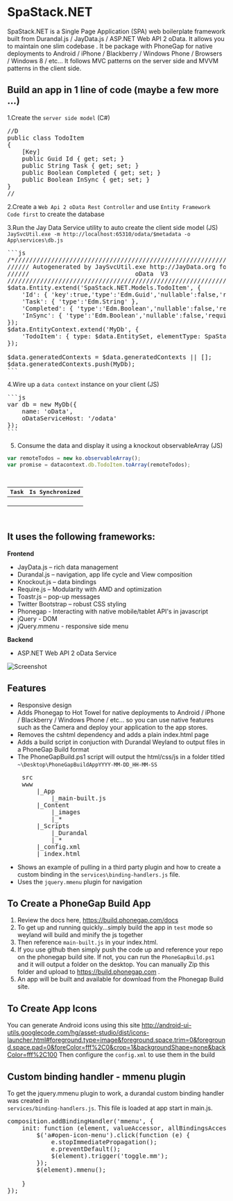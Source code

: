 ﻿SpaStack.NET
=================


SpaStack.NET is a Single Page Application (SPA) web boilerplate framework built from Durandal.js / JayData.js / ASP.NET Web API 2 oData. It allows you to maintain one slim
codebase . It be package with PhoneGap for native deployments to Android / iPhone / Blackberry / Windows Phone / Browsers / Windows 8 / etc... It follows MVC patterns on the server side
and MVVM patterns in the client side.


Build an app in 1 line of code (maybe a few more ...)
------------------------------------------------------

1.Create the `server side model` (C#)
<pre>
//D
public class TodoItem
{
	[Key]
	public Guid Id { get; set; }
	public String Task { get; set; }
	public Boolean Completed { get; set; }
	public Boolean InSync { get; set; }    
}
//
</pre>
2.Create a `Web Api 2 oData Rest Controller` and use `Entity Framework Code first` to create the database

3.Run the Jay Data Service utility to auto create the client side model (JS)
`JaySvcUtil.exe -m http://localhost:65310/odata/$metadata -o App\services\db.js`
<pre>
```js
/*//////////////////////////////////////////////////////////////////////////////////////
////// Autogenerated by JaySvcUtil.exe http://JayData.org for more info        /////////
//////                             oData  V3                                     /////////
//////////////////////////////////////////////////////////////////////////////////////*/
$data.Entity.extend('SpaStack.NET.Models.TodoItem', {
	'Id': { 'key':true,'type':'Edm.Guid','nullable':false,'required':true },
	'Task': { 'type':'Edm.String' },
	'Completed': { 'type':'Edm.Boolean','nullable':false,'required':true },
	'InSync': { 'type':'Edm.Boolean','nullable':false,'required':true }
});
$data.EntityContext.extend('MyDb', {
    'TodoItem': { type: $data.EntitySet, elementType: SpaStack.NET.Models.TodoItem}
});

$data.generatedContexts = $data.generatedContexts || [];
$data.generatedContexts.push(MyDb);
```
</pre>

4.Wire up a `data context` instance on your client (JS)
<pre>
```js
var db = new MyDb({
    name: 'oData',
    oDataServiceHost: '/odata'
});
```
</pre>

5. Consume the data and display it using a knockout observableArray (JS)

```js
var remoteTodos = new ko.observableArray();
var promise = datacontext.db.TodoItem.toArray(remoteTodos);
```


<pre>
	<table class="table table-striped">
		<thead>
			<tr>
				<th>Task</th>
				<th>Is Synchronized</th>
			</tr>
		</thead>
		<tbody data-bind="foreach: remoteTodos">
			<tr>
				<td contenteditable="true" data-bind="text: Task"></td>
				<td data-bind="text: InSync"></td>
			</tr>
		</tbody>
	</table>
</pre>





It uses the following frameworks:
--------------------------------


**Frontend**

* JayData.js – rich data management
* Durandal.js – navigation, app life cycle and View composition
* Knockout.js – data bindings
* Require.js – Modularity with AMD and optimization
* Toastr.js – pop-up messages
* Twitter Bootstrap – robust CSS styling
* Phonegap - Interacting with native mobile/tablet API's in javascript
* jQuery - DOM
* jQuery.mmenu - responsive side menu

**Backend** 

* ASP.NET Web API 2 oData Service


![Screenshot](HotTowelMobile/Content/images/readme.png)


Features
---------
* Responsive design
* Adds Phonegap to Hot Towel for native deployments to Android / iPhone / Blackberry / Windows Phone / etc... so 
you can use native features such as the Camera and deploy your application to the app stores.
* Removes the cshtml dependency and adds a plain index.html page
* Adds a build script in conjuction with Durandal Weyland to output files in a PhoneGap Build format
* The PhoneGapBuild.ps1 script will output the html/css/js in a folder titled 
`~\Desktop\PhoneGapBuildAppYYYY-MM-DD_HH-MM-SS`
<pre>
	src
	www
		|_App
			|_main-built.js
		|_Content
			|_images
			|_*
		|_Scripts	
			|_Durandal
			|_*
		|_config.xml
		|_index.html
</pre>
* Shows an example of pulling in a third party plugin and how to create a custom binding in the `services\binding-handlers.js` file. 
* Uses the `jquery.mmenu` plugin for navigation 

To Create a PhoneGap Build App
--------------------------------
1. Review the docs here, https://build.phonegap.com/docs 
2. To get up and running quickly...simply build the app in `test` mode so weyland will build and minify the js together
3. Then reference `main-built.js` in your index.html. 
4. If you use github then simply push the code up and reference your repo on the phonegap build site. If not, you can run the 
`PhoneGapBuild.ps1` and it will output a folder on the desktop. You can manually Zip this folder and 
upload to https://build.phonegap.com . 
5. An app will be built and available for download from the Phonegap Build site.

To Create App Icons
-------------------
You can generate Android icons using this site http://android-ui-utils.googlecode.com/hg/asset-studio/dist/icons-launcher.html#foreground.type=image&foreground.space.trim=0&foreground.space.pad=0&foreColor=fff%2C0&crop=1&backgroundShape=none&backColor=fff%2C100
Then configure the `config.xml` to use them in the build


Custom binding handler - mmenu plugin 
-------------------------------------
To get the jquery.mmenu plugin to work, a durandal custom binding handler was created in  
`services/binding-handlers.js`. This file is loaded at app start in main.js.

<pre>
composition.addBindingHandler('mmenu', {
    init: function (element, valueAccessor, allBindingsAccessor, viewModel) {
        $('a#open-icon-menu').click(function (e) {
            e.stopImmediatePropagation();
            e.preventDefault();
            $(element).trigger('toggle.mm');
        });
        $(element).mmenu();

    }
});
</pre>
